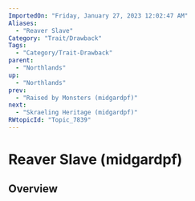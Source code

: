 ```yaml
---
ImportedOn: "Friday, January 27, 2023 12:02:47 AM"
Aliases:
  - "Reaver Slave"
Category: "Trait/Drawback"
Tags:
  - "Category/Trait-Drawback"
parent:
  - "Northlands"
up:
  - "Northlands"
prev:
  - "Raised by Monsters (midgardpf)"
next:
  - "Skraeling Heritage (midgardpf)"
RWtopicId: "Topic_7839"
---
```

# Reaver Slave (midgardpf)
## Overview
